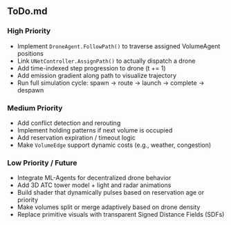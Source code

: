 ## ToDo.md

### High Priority

* Implement `DroneAgent.FollowPath()` to traverse assigned VolumeAgent positions
* Link `UNetController.AssignPath()` to actually dispatch a drone
* Add time-indexed step progression to drone (t += 1)
* Add emission gradient along path to visualize trajectory
* Run full simulation cycle: spawn → route → launch → complete → despawn

### Medium Priority

* Add conflict detection and rerouting
* Implement holding patterns if next volume is occupied
* Add reservation expiration / timeout logic
* Make `VolumeEdge` support dynamic costs (e.g., weather, congestion)

### Low Priority / Future

* Integrate ML-Agents for decentralized drone behavior
* Add 3D ATC tower model + light and radar animations
* Build shader that dynamically pulses based on reservation age or priority
* Make volumes split or merge adaptively based on drone density
* Replace primitive visuals with transparent Signed Distance Fields (SDFs)
